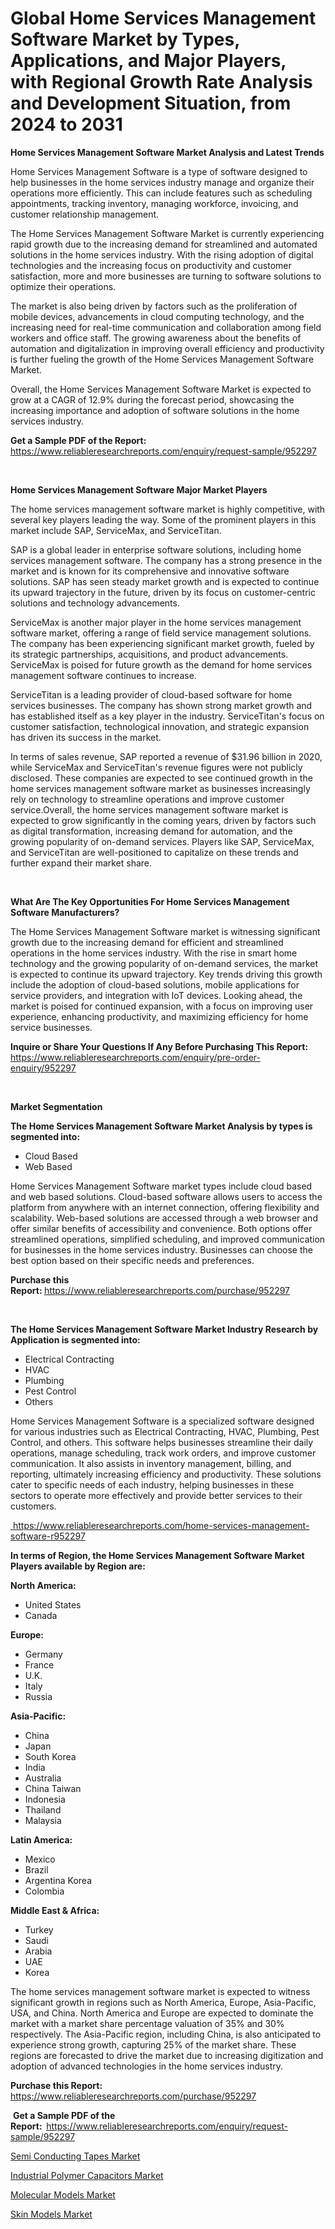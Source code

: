 <p><h1>Global Home Services Management Software Market by Types, Applications, and Major Players, with Regional Growth Rate Analysis and Development Situation, from 2024 to 2031</h1></p><p><strong>Home Services Management Software Market Analysis and Latest Trends</strong></p>
<p><p>Home Services Management Software is a type of software designed to help businesses in the home services industry manage and organize their operations more efficiently. This can include features such as scheduling appointments, tracking inventory, managing workforce, invoicing, and customer relationship management.</p><p>The Home Services Management Software Market is currently experiencing rapid growth due to the increasing demand for streamlined and automated solutions in the home services industry. With the rising adoption of digital technologies and the increasing focus on productivity and customer satisfaction, more and more businesses are turning to software solutions to optimize their operations.</p><p>The market is also being driven by factors such as the proliferation of mobile devices, advancements in cloud computing technology, and the increasing need for real-time communication and collaboration among field workers and office staff. The growing awareness about the benefits of automation and digitalization in improving overall efficiency and productivity is further fueling the growth of the Home Services Management Software Market.</p><p>Overall, the Home Services Management Software Market is expected to grow at a CAGR of 12.9% during the forecast period, showcasing the increasing importance and adoption of software solutions in the home services industry.</p></p>
<p><strong>Get a Sample PDF of the Report:&nbsp;</strong> <a href="https://www.reliableresearchreports.com/enquiry/request-sample/952297">https://www.reliableresearchreports.com/enquiry/request-sample/952297</a></p>
<p>&nbsp;</p>
<p><strong>Home Services Management Software Major Market Players</strong></p>
<p><p>The home services management software market is highly competitive, with several key players leading the way. Some of the prominent players in this market include SAP, ServiceMax, and ServiceTitan. </p><p>SAP is a global leader in enterprise software solutions, including home services management software. The company has a strong presence in the market and is known for its comprehensive and innovative software solutions. SAP has seen steady market growth and is expected to continue its upward trajectory in the future, driven by its focus on customer-centric solutions and technology advancements.</p><p>ServiceMax is another major player in the home services management software market, offering a range of field service management solutions. The company has been experiencing significant market growth, fueled by its strategic partnerships, acquisitions, and product advancements. ServiceMax is poised for future growth as the demand for home services management software continues to increase.</p><p>ServiceTitan is a leading provider of cloud-based software for home services businesses. The company has shown strong market growth and has established itself as a key player in the industry. ServiceTitan's focus on customer satisfaction, technological innovation, and strategic expansion has driven its success in the market.</p><p>In terms of sales revenue, SAP reported a revenue of $31.96 billion in 2020, while ServiceMax and ServiceTitan's revenue figures were not publicly disclosed. These companies are expected to see continued growth in the home services management software market as businesses increasingly rely on technology to streamline operations and improve customer service.Overall, the home services management software market is expected to grow significantly in the coming years, driven by factors such as digital transformation, increasing demand for automation, and the growing popularity of on-demand services. Players like SAP, ServiceMax, and ServiceTitan are well-positioned to capitalize on these trends and further expand their market share.</p></p>
<p>&nbsp;</p>
<p><strong>What Are The Key Opportunities For Home Services Management Software Manufacturers?</strong></p>
<p><p>The Home Services Management Software market is witnessing significant growth due to the increasing demand for efficient and streamlined operations in the home services industry. With the rise in smart home technology and the growing popularity of on-demand services, the market is expected to continue its upward trajectory. Key trends driving this growth include the adoption of cloud-based solutions, mobile applications for service providers, and integration with IoT devices. Looking ahead, the market is poised for continued expansion, with a focus on improving user experience, enhancing productivity, and maximizing efficiency for home service businesses.</p></p>
<p><strong>Inquire or Share Your Questions If Any Before Purchasing This Report:</strong> <a href="https://www.reliableresearchreports.com/enquiry/pre-order-enquiry/952297">https://www.reliableresearchreports.com/enquiry/pre-order-enquiry/952297</a></p>
<p>&nbsp;</p>
<p><strong>Market Segmentation</strong></p>
<p><strong>The Home Services Management Software Market Analysis by types is segmented into:</strong></p>
<p><ul><li>Cloud Based</li><li>Web Based</li></ul></p>
<p><p>Home Services Management Software market types include cloud based and web based solutions. Cloud-based software allows users to access the platform from anywhere with an internet connection, offering flexibility and scalability. Web-based solutions are accessed through a web browser and offer similar benefits of accessibility and convenience. Both options offer streamlined operations, simplified scheduling, and improved communication for businesses in the home services industry. Businesses can choose the best option based on their specific needs and preferences.</p></p>
<p><strong>Purchase this Report:&nbsp;</strong><a href="https://www.reliableresearchreports.com/purchase/952297">https://www.reliableresearchreports.com/purchase/952297</a></p>
<p>&nbsp;</p>
<p><strong>The Home Services Management Software Market Industry Research by Application is segmented into:</strong></p>
<p><ul><li>Electrical Contracting</li><li>HVAC</li><li>Plumbing</li><li>Pest Control</li><li>Others</li></ul></p>
<p><p>Home Services Management Software is a specialized software designed for various industries such as Electrical Contracting, HVAC, Plumbing, Pest Control, and others. This software helps businesses streamline their daily operations, manage scheduling, track work orders, and improve customer communication. It also assists in inventory management, billing, and reporting, ultimately increasing efficiency and productivity. These solutions cater to specific needs of each industry, helping businesses in these sectors to operate more effectively and provide better services to their customers.</p></p>
<p><a href="https://www.reliableresearchreports.com/home-services-management-software-r952297">&nbsp;https://www.reliableresearchreports.com/home-services-management-software-r952297</a></p>
<p><strong>In terms of Region, the Home Services Management Software Market Players available by Region are:</strong></p>
<p>
    <p> <strong> North America: </strong>
        <ul>
            <li>United States</li>
            <li>Canada</li>
        </ul>
        </p> 
    <p> <strong> Europe: </strong>
        <ul>
            <li>Germany</li>
            <li>France</li>
            <li>U.K.</li>
            <li>Italy</li>
            <li>Russia</li>
        </ul>
        </p> 
    <p> <strong> Asia-Pacific: </strong>
        <ul>
            <li>China</li>
            <li>Japan</li>
            <li>South Korea</li>
            <li>India</li>
            <li>Australia</li>
            <li>China Taiwan</li>
            <li>Indonesia</li>
            <li>Thailand</li>
            <li>Malaysia</li>
        </ul>
        </p> 
    <p> <strong> Latin America: </strong>
        <ul>
            <li>Mexico</li>
            <li>Brazil</li>
            <li>Argentina Korea</li>
            <li>Colombia</li>
        </ul>
        </p> 
    <p> <strong> Middle East & Africa: </strong>
        <ul>
            <li>Turkey</li>
            <li>Saudi</li>
            <li>Arabia</li>
            <li>UAE</li>
            <li>Korea</li>
        </ul>
    </p>
    </p>
<p><p>The home services management software market is expected to witness significant growth in regions such as North America, Europe, Asia-Pacific, USA, and China. North America and Europe are expected to dominate the market with a market share percentage valuation of 35% and 30% respectively. The Asia-Pacific region, including China, is also anticipated to experience strong growth, capturing 25% of the market share. These regions are forecasted to drive the market due to increasing digitization and adoption of advanced technologies in the home services industry.</p></p>
<p><strong>Purchase this Report: </strong><a href="https://www.reliableresearchreports.com/purchase/952297">https://www.reliableresearchreports.com/purchase/952297</a></p>
<p>&nbsp;<strong>Get a Sample PDF of the Report:&nbsp;&nbsp;</strong><a href="https://www.reliableresearchreports.com/enquiry/request-sample/952297">https://www.reliableresearchreports.com/enquiry/request-sample/952297</a></p>
<p><strong></strong></p>
<p><p><a href="https://www.linkedin.com/pulse/analyzing-semi-conducting-tapes-market-dynamics-growth-f2hoc">Semi Conducting Tapes Market</a></p><p><a href="https://www.linkedin.com/pulse/comprehensive-analysis-global-industrial-polymer-capacitors-market-xjzjc">Industrial Polymer Capacitors Market</a></p><p><a href="https://github.com/Krdamani25/Market-Research-Report-List-1/blob/main/molecular-models-market.md">Molecular Models Market</a></p><p><a href="https://github.com/alexcrou8/Market-Research-Report-List-1/blob/main/skin-models-market.md">Skin Models Market</a></p></p>
